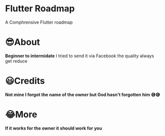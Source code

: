 # Flutter Roadmap

A Comphrensive Flutter roadmap

# 😎About

**Beginner to intermidate**
I tried to send it via Facebook the quality always get reduce

# 😃Credits 


**Not mine I forgot the name of the owner but God hasn't forgotten him 😅😅**


# 😂More

**If it works for the owner it should work for you**


